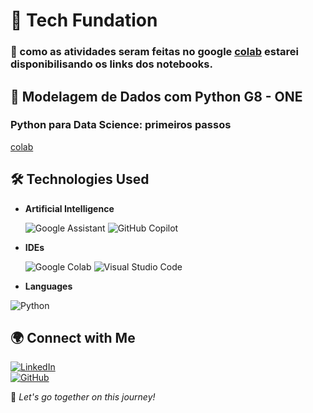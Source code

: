 # 🚀 Tech Fundation

### 👋 como as atividades seram feitas no google [colab](https://colab.research.google.com/) estarei disponibilisando os links dos notebooks.  

## 📌 Modelagem de Dados com Python G8 - ONE  

### Python para Data Science: primeiros passos

[colab](https://colab.research.google.com/drive/1La5-sUJ4FmFEySrmY6mnZu0jREANtQ81?authuser=1)

## 🛠️ Technologies Used  
- **Artificial Intelligence**
  
 	![Google Assistant](https://img.shields.io/badge/google%20assistant-4285F4?style=for-the-badge&logo=google%20assistant&logoColor=white)
  ![GitHub Copilot](https://img.shields.io/badge/github_copilot-8957E5?style=for-the-badge&logo=github-copilot&logoColor=white)

- **IDEs**
  
  ![Google Colab](https://img.shields.io/badge/Google%20Colab-%23F9A825.svg?style=for-the-badge&logo=googlecolab&logoColor=white)
  ![Visual Studio Code](https://img.shields.io/badge/Visual%20Studio%20Code-0078d7.svg?style=for-the-badge&logo=visual-studio-code&logoColor=white)

- **Languages**
  
![Python](https://img.shields.io/badge/python-3670A0?style=for-the-badge&logo=python&logoColor=ffdd54)

## 🌍 Connect with Me
[![LinkedIn](https://img.shields.io/badge/LinkedIn-Perfil-blue?logo=linkedin)](https://www.linkedin.com/in/matheus-henrique-gpti/)  
[![GitHub](https://img.shields.io/badge/GitHub-Repositório-black?logo=github)]([https://github.com/devFari/Oracle-Next-Education](https://github.com/devFari))  

🚀 *Let's go together on this journey!* 
